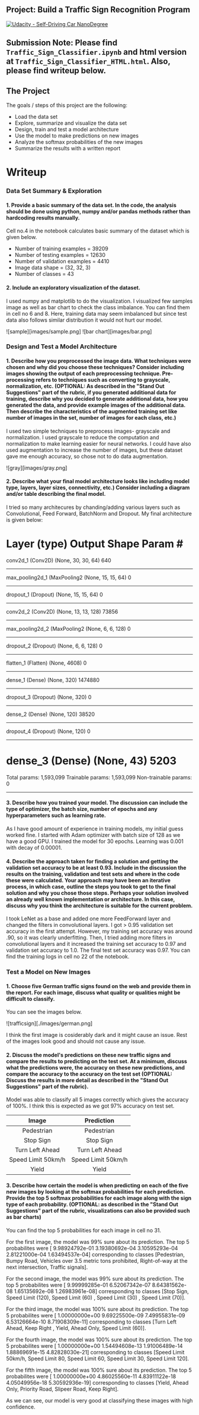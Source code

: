 

## Project: Build a Traffic Sign Recognition Program
[![Udacity - Self-Driving Car NanoDegree](https://s3.amazonaws.com/udacity-sdc/github/shield-carnd.svg)](http://www.udacity.com/drive)


## Submission Note: Please find `Traffic_Sign_Classifier.ipynb` and html version at `Traffic_Sign_Classifier_HTML.html`. Also, please find writeup below.


The Project
---
The goals / steps of this project are the following:
* Load the data set
* Explore, summarize and visualize the data set
* Design, train and test a model architecture
* Use the model to make predictions on new images
* Analyze the softmax probabilities of the new images
* Summarize the results with a written report


# Writeup


### Data Set Summary & Exploration



#### 1. Provide a basic summary of the data set. In the code, the analysis should be done using python, numpy and/or pandas methods rather than hardcoding results manually.

Cell no.4 in the notebook calculates basic summary of the dataset which is given below.
 - Number of training examples = 39209
 - Number of testing examples = 12630
 - Number of validation examples = 4410
 - Image data shape = (32, 32, 3)
 - Number of classes = 43

#### 2. Include an exploratory visualization of the dataset.


I used numpy and matplotlib to do the visualization. I visualized few samples image as well as bar chart to check the class imbalance. You can find them in cell no 6 and 8.
Here, training data may seem imbalanced but since test data also follows similar distribution it would not hurt our model.

![sample][images/sample.png]
![bar chart][images/bar.png]

### Design and Test a Model Architecture


#### 1. Describe how you preprocessed the image data. What techniques were chosen and why did you choose these techniques? Consider including images showing the output of each preprocessing technique. Pre-processing refers to techniques such as converting to grayscale, normalization, etc. (OPTIONAL: As described in the "Stand Out Suggestions" part of the rubric, if you generated additional data for training, describe why you decided to generate additional data, how you generated the data, and provide example images of the additional data. Then describe the characteristics of the augmented training set like number of images in the set, number of images for each class, etc.)


I used two simple techniques to preprocess images- grayscale and normalization. I used grayscale to reduce the computation and normalization to make learning easier for neural networks.
I could have also used augmentation to increase the number of images, but these dataset gave me enough accuracy, so chose not to do data augmentation.

![gray][images/gray.png]

#### 2. Describe what your final model architecture looks like including model type, layers, layer sizes, connectivity, etc.) Consider including a diagram and/or table describing the final model.

I tried so many architecures by chanding/adding various layers such as Convolutional, Feed Forward, BatchNorm and Dropout. My final architecture is given below:

Layer (type)                 Output Shape              Param #   
=================================================================
conv2d_1 (Conv2D)            (None, 30, 30, 64)        640       
_________________________________________________________________
max_pooling2d_1 (MaxPooling2 (None, 15, 15, 64)        0         
_________________________________________________________________
dropout_1 (Dropout)          (None, 15, 15, 64)        0         
_________________________________________________________________
conv2d_2 (Conv2D)            (None, 13, 13, 128)       73856     
_________________________________________________________________
max_pooling2d_2 (MaxPooling2 (None, 6, 6, 128)         0         
_________________________________________________________________
dropout_2 (Dropout)          (None, 6, 6, 128)         0         
_________________________________________________________________
flatten_1 (Flatten)          (None, 4608)              0         
_________________________________________________________________
dense_1 (Dense)              (None, 320)               1474880   
_________________________________________________________________
dropout_3 (Dropout)          (None, 320)               0         
_________________________________________________________________
dense_2 (Dense)              (None, 120)               38520     
_________________________________________________________________
dropout_4 (Dropout)          (None, 120)               0         
_________________________________________________________________
dense_3 (Dense)              (None, 43)                5203      
=================================================================
Total params: 1,593,099
Trainable params: 1,593,099
Non-trainable params: 0
_________________________________________________________________


#### 3. Describe how you trained your model. The discussion can include the type of optimizer, the batch size, number of epochs and any hyperparameters such as learning rate.


As I have good amount of experience in training models, my initial guess worked fine. I started with Adam optimizer with batch size of 128 as we have a good GPU. I trained the model for 30 epochs.
Learning was 0.001 with decay of 0.00001.

#### 4. Describe the approach taken for finding a solution and getting the validation set accuracy to be at least 0.93. Include in the discussion the results on the training, validation and test sets and where in the code these were calculated. Your approach may have been an iterative process, in which case, outline the steps you took to get to the final solution and why you chose those steps. Perhaps your solution involved an already well known implementation or architecture. In this case, discuss why you think the architecture is suitable for the current problem.

I took LeNet as a base and added one more FeedForward layer and changed the filters in convolutional layers. I got > 0.95 validation set accuracy in the first attempt. However, my training set accuracy was around .90, so it was clearly underfitting. Then, I tried adding more filters in convolutional layers and it increased the training set accuracy to 0.97 and validation set accuracy to 1.0. The final test set accuracy was 0.97.
You can find the training logs in cell no 22 of the notebook.

### Test a Model on New Images


#### 1. Choose five German traffic signs found on the web and provide them in the report. For each image, discuss what quality or qualities might be difficult to classify.


You can see the images below.

![trafficsign][./images/german.png]

I think the first image is cosiderably dark and it might cause an issue. Rest of the images look good and should not cause any issue.


#### 2. Discuss the model's predictions on these new traffic signs and compare the results to predicting on the test set. At a minimum, discuss what the predictions were, the accuracy on these new predictions, and compare the accuracy to the accuracy on the test set (OPTIONAL: Discuss the results in more detail as described in the "Stand Out Suggestions" part of the rubric).



Model was able to classify all 5 images correctly which gives the accuracy of 100%. I think this is expected as we got 97% accuracy on test set.

| Image                    |         Prediction |
|:------------------------:|:------------------:|
| Pedestrian               |  Pedestrian        |
| Stop Sign                |  Stop Sign         |
| Turn Left Ahead          |  Turn Left Ahead   |
| Speed Limit 50km/h       |  Speed Limit 50km/h|
| Yield                    |  Yield             |


#### 3. Describe how certain the model is when predicting on each of the five new images by looking at the softmax probabilities for each prediction. Provide the top 5 softmax probabilities for each image along with the sign type of each probability. (OPTIONAL: as described in the "Stand Out Suggestions" part of the rubric, visualizations can also be provided such as bar charts)



You can find the top 5 probabilities for each image in cell no 31.

For the first image, the model was 99% sure about its prediction. The top 5 probabilites were [  9.98924792e-01   3.19380692e-04   3.10595293e-04   2.81221000e-04
   1.63494537e-04] corresponding to classes [Pedestrian, Bumpy Road, Vehicles over 3.5 metric tons prohibited, Right-of-way at the next intersection, Traffic signals].

For the second image, the model was 99% sure about its prediction. The top 5 probabilites were [  9.99999285e-01   6.52067342e-07   8.64381562e-08   1.65135692e-08
   1.26983961e-08] corresponding to classes [Stop Sign, Speed Limit (120), Speed Limit (60) , Speed Limit (30) , Speed Limit (70)].

For the third image, the model was 100% sure about its prediction. The top 5 probabilites were [  1.00000000e+00   9.69225500e-09   7.49955831e-09   6.53126664e-10
   8.71908309e-11] corresponding to classes [Turn Left Ahead, Keep Right , Yield, Ahead Only, Speed Limit (60)].

For the fourth image, the model was 100% sure about its prediction. The top 5 probabilites were [  1.00000000e+00   1.54494608e-13   1.91006489e-14   1.88869691e-15
   4.82828030e-21] corresponding to classes [Speed Limit 50km/h, Speed Limit 80, Speed Limit 60, Speed Limit 30, Speed Limit 120].

For the fifth image, the model was 100% sure about its prediction. The top 5 probabilites were [  1.00000000e+00   4.86025560e-11   4.83911122e-18   4.05049956e-18
   5.30592936e-19] corresponding to classes [Yield, Ahead Only, Priority Road, Slipeer Road, Keep Right].

As we can see, our model is very good at classifying these images with high confidence.